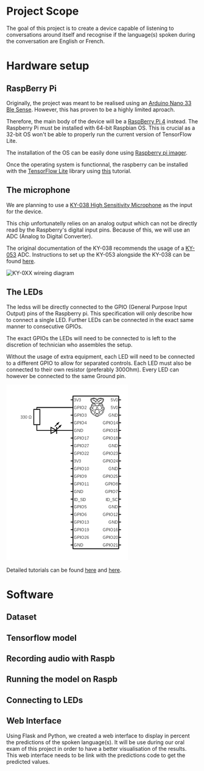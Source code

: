 # Project Scope

The goal of this project is to create a device capable of listening to conversations around itself and recognise if the language(s) spoken during the conversation are English or French.

# Hardware setup

## RaspBerry Pi

Originally, the project was meant to be realised using an [Arduino Nano 33 Ble Sense](http://store-usa.arduino.cc/products/arduino-nano-33-ble-sense).
However, this has proven to be a highly limited aproach.

Therefore, the main body of the device will be a [RaspBerry Pi 4](https://www.raspberrypi.com/products/raspberry-pi-4-model-b/) instead.
The Raspberry Pi must be installed with 64-bit Raspbian OS. This is crucial as a 32-bit OS won't be able to properly run the current version of TensorFlow Lite.

The installation of the OS can be easily done using [Raspberry pi imager](https://www.raspberrypi.com/software/).

Once the operating system is functionnal, the raspberry can be installed with the [TensorFlow Lite](https://www.tensorflow.org/lite/guide) library using [this](https://pimylifeup.com/raspberry-pi-tensorflow-lite/) tutorial.


## The microphone

We are planning to use a [KY-038 High Sensitivity Microphone](https://roboeq.ir/files/id/3882/name/KY-037.pdf/) as the input for the device.

This chip unfortunatelly relies on an analog output which can not be directly read by the Raspberry's digital input pins.
Because of this, we will use an ADC (Analog to Digital Converter).

The original documentation of the KY-038 recommends the usage of a [KY-053](https://joy-it.net/en/products/COM-KY053ADC) ADC. Instructions to set up the KY-053 alongside the KY-038 can be found [here](https://sensorkit.joy-it.net/fr/sensors/ky-038).

![KY-0XX wireing diagram](https://sensorkit.joy-it.net/files/files/sensors/KY-038/038-RPi.svg)

## The LEDs

The ledss will be directly connected to the GPIO (General Purpose Input Output) pins of the Raspberry pi.
This specification will only describe how to connect a single LED.
Further LEDs can be connected in the exact same manner to consecutive GPIOs.

The exact GPIOs the LEDs will need to be connected to is left to the discretion of technician who assembles the setup.

Without the usage of extra equipment, each LED will need to be connected to a different GPIO to allow for separated controls.
Each LED must also be connected to their own resistor (preferably 300Ohm).
Every LED can however be connected to the same Ground pin.

![LED circuit diagram](imgs/circuit.png)

Detailed tutorials can be found [here](https://www.instructables.com/Controlling-Multiple-LEDs-With-Python-and-Your-Ras/) and [here](https://thepihut.com/blogs/raspberry-pi-tutorials/27968772-turning-on-an-led-with-your-raspberry-pis-gpio-pins).

# Software

## Dataset

## Tensorflow model

## Recording audio with Raspb

## Running the model on Raspb

## Connecting to LEDs

## Web Interface
Using Flask and Python, we created a web interface to display in percent the predictions of the spoken language(s). It will be use during our oral exam of this project in order to have a better visualisation of the results.
This web interface needs to be link with the predictions code to get the predicted values.
